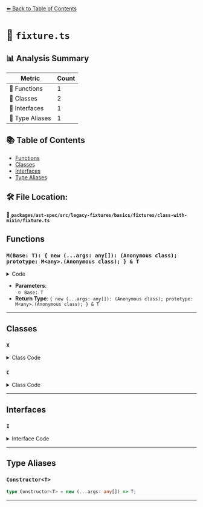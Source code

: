 [⬅️ Back to Table of Contents](../../../../../../../index.md)

# 📄 `fixture.ts`

## 📊 Analysis Summary

| Metric | Count |
|--------|-------|
| 🔧 Functions | 1 |
| 🧱 Classes | 2 |
| 📐 Interfaces | 1 |
| 📑 Type Aliases | 1 |

## 📚 Table of Contents

- [Functions](#functions)
- [Classes](#classes)
- [Interfaces](#interfaces)
- [Type Aliases](#type-aliases)

## 🛠️ File Location:
📂 **`packages/ast-spec/src/legacy-fixtures/basics/fixtures/class-with-mixin/fixture.ts`**

## Functions

### `M(Base: T): { new (...args: any[]): (Anonymous class); prototype: M<any>.(Anonymous class); } & T`

<details><summary>Code</summary>

```ts
function M<T extends Constructor<{}>>(Base: T) {
  return class extends Base {};
}
```
</details>

- **Parameters**:
  - `Base: T`
- **Return Type**: `{ new (...args: any[]): (Anonymous class); prototype: M<any>.(Anonymous class); } & T`

---

## Classes

### `X`

<details><summary>Class Code</summary>

```ts
class X extends M<any>(C) implements I {}
```
</details>

### `C`

<details><summary>Class Code</summary>

```ts
class C {}
```
</details>


---

## Interfaces

### `I`

<details><summary>Interface Code</summary>

```ts
interface I {}
```
</details>


---

## Type Aliases

### `Constructor<T>`

```ts
type Constructor<T> = new (...args: any[]) => T;
```


---